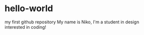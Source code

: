 # hello-world
my first github repository
My name is Niko, I'm a student in design interested in coding!
